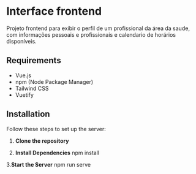 # Interface frontend
Projeto frontend para exibir o perfil de um profissional da área da saude, com informações pessoais e profissionais e calendario de horários disponíveis.

## Requirements

- Vue.js
- npm (Node Package Manager)
- Tailwind CSS
- Vuetify

## Installation

Follow these steps to set up the server:

1. **Clone the repository**

2. **Install Dependencies**
   npm install
   
3.**Start the Server**
   npm run serve



